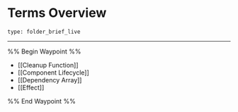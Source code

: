 # Terms Overview
 
```ccard
type: folder_brief_live
```
 
---

%% Begin Waypoint %%
- [[Cleanup Function]]
- [[Component Lifecycle]]
- [[Dependency Array]]
- [[Effect]]

%% End Waypoint %%